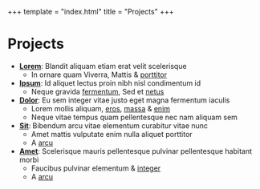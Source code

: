 +++
template = "index.html"
title = "Projects"
+++

# Projects
- **[Lorem](https://github.com/es-romo/coco)**: Blandit aliquam etiam erat velit scelerisque
	- In ornare quam Viverra, Mattis & [porttitor](https://github.com/es-romo/coco)
- **[Ipsum](https://github.com/es-romo/coco)**: Id aliquet lectus proin nibh nisl condimentum id
	- Neque gravida [fermentum](https://github.com/es-romo/coco), Sed et [netus](https://github.com/es-romo/coco)
- **[Dolor](https://github.com/es-romo/coco)**: Eu sem integer vitae justo eget magna fermentum iaculis
	- Lorem mollis aliquam, [eros](https://github.com/es-romo/coco), [massa](https://github.com/es-romo/coco) & [enim](https://github.com/es-romo/coco)
	- Neque vitae tempus quam pellentesque nec nam aliquam sem
- **[Sit](https://github.com/es-romo/coco)**: Bibendum arcu vitae elementum curabitur vitae nunc
	- Amet mattis vulputate enim nulla aliquet porttitor
	- A [arcu](https://github.com/es-romo/coco)
- **[Amet](https://github.com/es-romo/coco)**: Scelerisque mauris pellentesque pulvinar pellentesque habitant morbi
	- Faucibus pulvinar elementum & [integer](https://github.com/es-romo/coco)
	- A [arcu](https://github.com/es-romo/coco)
